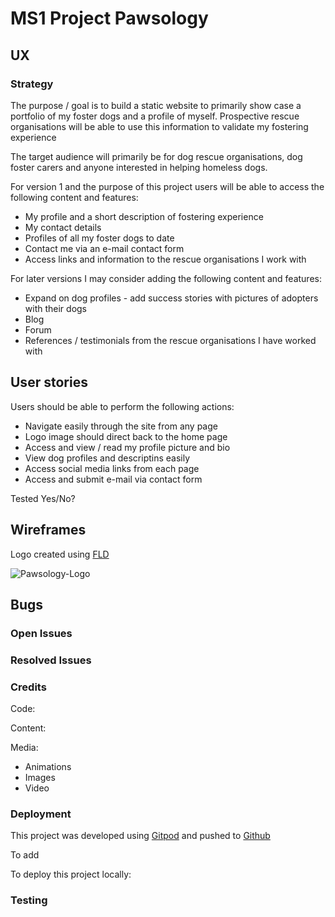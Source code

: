 # MS1 Project Pawsology

## **UX**

### **Strategy**

The purpose / goal is to build a static website to primarily show case a portfolio of my foster dogs and a profile of myself. 
Prospective rescue organisations will be able to use this information to validate my fostering experience

The target audience will primarily be for dog rescue organisations, dog foster carers and anyone interested in helping homeless dogs.

For version 1 and the purpose of this project users will be able to access the following content and features:

* My profile and a short description of fostering experience
* My contact details
* Profiles of all my foster dogs to date 
* Contact me via an e-mail contact form 
* Access links and information to the rescue organisations I work with 

For later versions I may consider adding the following content and features:

* Expand on dog profiles - add success stories with pictures of adopters with their dogs
* Blog
* Forum
* References / testimonials from the rescue organisations I have worked with 



## **User stories**

Users should be able to perform the following actions:

* Navigate easily through the site from any page 
* Logo image should direct back to the home page
* Access and view / read my profile picture and bio 
* View dog profiles and descriptins easily 
* Access social media links from each page
* Access and submit e-mail via contact form

Tested Yes/No?



## **Wireframes**

Logo created using [FLD](https://www.freelogodesign.org/) 

![Pawsology-Logo](https://github.com/cfbrown101/MS1-PROJECT/blob/master/assets/images/pawsology-logo.png?raw=true)





<!-- ADD WIREFRAMES IN .PDF OR .PNG (add to files to assets folder and insert link to this file/** -->


## **Bugs**

### Open Issues

<!--Description of issue and code -->



### Resolved Issues

<!--Description of issue and resolution. Add problem code and correct code to resolved -->


### **Credits**

Code:

<!--Also, add comments in the html file-->

Content:

<!--Any external information, statictics, quotes, translations etc, translations-->

Media: 

* Animations
* Images 
* Video


### **Deployment**

This project was developed using [Gitpod](https://www.freelogodesign.org/) and pushed to [Github](https://github.com/)  

To add 

To deploy this project locally:

<!--Add detailed step by step instructions-->

<!--Refer back to saved video for deployment & Testing-->


### **Testing**

<!--Review deployment and testing section / add as you test-->








<!--Technologies Used




In this section, you should mention all of the languages, frameworks, libraries, and any other tools that you have used to construct this project. For each, provide its name, a link to its official site and a short sentence of why it was used.

JQuery
The project uses JQuery to simplify DOM manipulation.
Testing
In this section, you need to convince the assessor that you have conducted enough testing to legitimately believe that the site works well. Essentially, in this part you will want to go over all of your user stories from the UX section and ensure that they all work as intended, with the project providing an easy and straightforward way for the users to achieve their goals.

Whenever it is feasible, prefer to automate your tests, and if you've done so, provide a brief explanation of your approach, link to the test file(s) and explain how to run them.

For any scenarios that have not been automated, test the user stories manually and provide as much detail as is relevant. A particularly useful form for describing your testing process is via scenarios, such as:

Contact form:
Go to the "Contact Us" page
Try to submit the empty form and verify that an error message about the required fields appears
Try to submit the form with an invalid email address and verify that a relevant error message appears
Try to submit the form with all inputs valid and verify that a success message appears.
In addition, you should mention in this section how your project looks and works on different browsers and screen sizes.

You should also mention in this section any interesting bugs or problems you discovered during your testing, even if you haven't addressed them yet.

If this section grows too long, you may want to split it off into a separate file and link to it from here.

Deployment
This section should describe the process you went through to deploy the project to a hosting platform (e.g. GitHub Pages or Heroku).

In particular, you should provide all details of the differences between the deployed version and the development version, if any, including:

Different values for environment variables (Heroku Config Vars)?
Different configuration files?
Separate git branch?
In addition, if it is not obvious, you should also describe how to run your code locally.

Credits
Content
The text for section Y was copied from the Wikipedia article Z
Media
The photos used in this site were obtained from ...
Acknowledgements
I received inspiration for this project from X
-->









